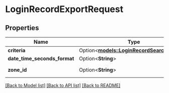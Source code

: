 # LoginRecordExportRequest

## Properties

Name | Type | Description | Notes
------------ | ------------- | ------------- | -------------
**criteria** | Option<[**models::LoginRecordSearchCriteria**](LoginRecordSearchCriteria.md)> |  | [optional]
**date_time_seconds_format** | Option<**String**> |  | [optional]
**zone_id** | Option<**String**> | Timezone Identifier | [optional]

[[Back to Model list]](../README.md#documentation-for-models) [[Back to API list]](../README.md#documentation-for-api-endpoints) [[Back to README]](../README.md)


